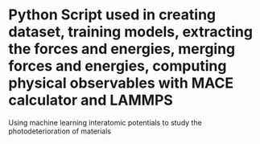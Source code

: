 # Python Script used in creating dataset, training models, extracting the forces and energies, merging forces and energies,  computing physical observables with MACE calculator and LAMMPS
Using machine learning interatomic potentials to study the photodeterioration of materials
